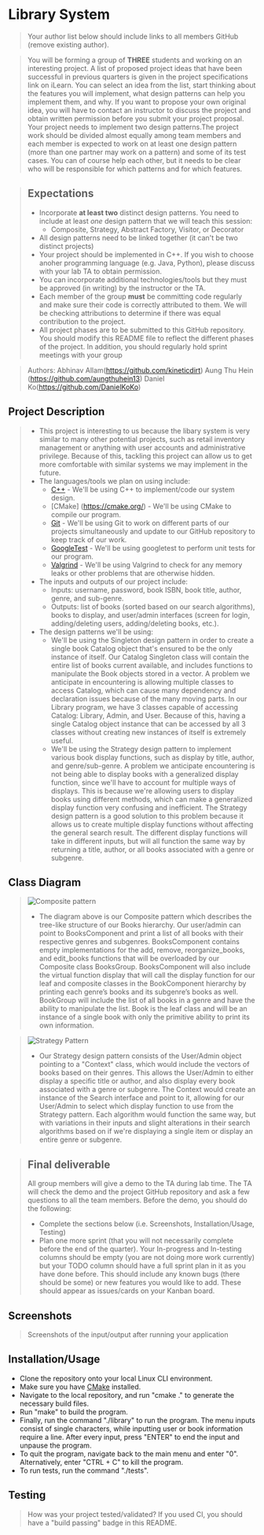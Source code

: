 # Library System
 > Your author list below should include links to all members GitHub (remove existing author).
 
 > You will be forming a group of **THREE** students and working on an interesting project. A list of proposed project ideas that have been successful in previous quarters is given in the project specifications link on iLearn. You can select an idea from the list, start thinking about the features you will implement, what design patterns can help you implement them, and why. If you want to propose your own original idea, you will have to contact an instructor to discuss the project and obtain written permission before you submit your project proposal. Your project needs to implement two design patterns.The project work should be divided almost equally among team members and each member is expected to work on at least one design pattern (more than one partner may work on a pattern) and some of its test cases. You can of course help each other, but it needs to be clear who will be responsible for which patterns and for which features.
 
 > ## Expectations
 > * Incorporate **at least two** distinct design patterns. You need to include at least *one* design pattern that we will teach this session:
 >   * Composite, Strategy, Abstract Factory, Visitor, or Decorator
 > * All design patterns need to be linked together (it can't be two distinct projects)
 > * Your project should be implemented in C++. If you wish to choose anoher programming language (e.g. Java, Python), please discuss with your lab TA to obtain permission.
 > * You can incorporate additional technologies/tools but they must be approved (in writing) by the instructor or the TA.
 > * Each member of the group **must** be committing code regularly and make sure their code is correctly attributed to them. We will be checking attributions to determine if there was equal contribution to the project.
> * All project phases are to be submitted to this GitHub repository. You should modify this README file to reflect the different phases of the project. In addition, you should regularly hold sprint meetings with your group

 > Authors: Abhinav Allam(https://github.com/kineticdirt) Aung Thu Hein (https://github.com/aungthuhein13)   Daniel Ko(https://github.com/DanielKoKo)

## Project Description
 > * This project is interesting to us because the libary system is very similar to many other potential projects, such as retail inventory management or anything with user accounts and administrative privilege. Because of this, tackling this project can allow us to get more comfortable with similar systems we may implement in the future.
 > * The languages/tools we plan on using include:
 >   * [C++](https://www.cplusplus.com/) - We'll be using C++ to implement/code our system design.
 >   * [CMake] (https://cmake.org/) - We'll be using CMake to compile our program.
 >   * [Git](https://git-scm.com/) - We'll be using Git to work on different parts of our projects simultaneously and update to our GitHub repository to keep track of our work.
 >   * [GoogleTest](https://github.com/google/googletest) - We'll be using googletest to perform unit tests for our program.
 >   * [Valgrind](https://valgrind.org/) - We'll be using Valgrind to check for any memory leaks or other problems that are otherwise hidden.
 > * The inputs and outputs of our project include:
 >   * Inputs: username, password, book ISBN, book title, author, genre, and sub-genre.
 >   * Outputs: list of books (sorted based on our search algorithms), books to display, and user/admin interfaces (screen for login, adding/deleting users, adding/deleting books, etc.).
 > * The design patterns we'll be using:
 >   * We'll be using the Singleton design pattern in order to create a single book Catalog object that's ensured to be the only instance of itself. Our Catalog Singleton class will contain the entire list of books current available, and includes functions to manipulate the Book objects stored in a vector. A problem we anticipate in encountering is allowing multiple classes to access Catalog, which can cause many dependency and declaration issues because of the many moving parts. In our Library program, we have 3 classes capable of accessing Catalog: Library, Admin, and User. Because of this, having a single Catalog object instance that can be accessed by all 3 classes without creating new instances of itself is extremely useful. 
 >   * We'll be using the Strategy design pattern to implement various book display functions, such as display by title, author, and genre/sub-genre. A problem we anticipate encountering is not being able to display books with a generalized display function, since we'll have to account for multiple ways of displays. This is because we're allowing users to display books using different methods, which can make a generalized display function very confusing and inefficient. The Strategy design pattern is a good solution to this problem because it allows us to create multiple display functions without affecting the general search result. The different display functions will take in different inputs, but will all function the same way by returning a title, author, or all books associated with a genre or subgenre.

## Class Diagram
 > ![Composite pattern](https://user-images.githubusercontent.com/32584958/117906849-87e38d00-b28a-11eb-9e5b-064251f3d48b.png)
> * The diagram above is our Composite pattern which describes the tree-like structure of our Books hierarchy. Our user/admin can point to BooksComponent and print a list of all books with their respective genres and subgenres. BooksComponent contains empty implementations for the add, remove, reorganize_books, and edit_books functions that will be overloaded by our Composite class BooksGroup. BooksComponent will also include the virtual function display that will call the display function for our leaf and composite classes in the BookComponent hierarchy by printing each genre’s books and its subgenre’s books as well. BookGroup will include the list of all books in a genre and have the ability to manipulate the list. Book is the leaf class and will be an instance of a single book with only the primitive ability to print its own information. 

 > ![Strategy Pattern](https://user-images.githubusercontent.com/32584958/119906158-8c52ab80-bf02-11eb-8d0f-0ff16d162a6e.png)
> * Our Strategy design pattern consists of the User/Admin object pointing to a "Context" class, which would include the vectors of books based on their genres. This allows the User/Admin to either display a specific title or author, and also display every book associated with a genre or subgenre. The Context would create an instance of the Search interface and point to it, allowing for our User/Admin to select which display function to use from the Strategy pattern. Each algorithm would function the same way, but with variations in their inputs and slight alterations in their search algorithms based on if we're displaying a single item or display an entire genre or subgenre.

 > ## Final deliverable
 > All group members will give a demo to the TA during lab time. The TA will check the demo and the project GitHub repository and ask a few questions to all the team members. 
 > Before the demo, you should do the following:
 > * Complete the sections below (i.e. Screenshots, Installation/Usage, Testing)
 > * Plan one more sprint (that you will not necessarily complete before the end of the quarter). Your In-progress and In-testing columns should be empty (you are not doing more work currently) but your TODO column should have a full sprint plan in it as you have done before. This should include any known bugs (there should be some) or new features you would like to add. These should appear as issues/cards on your Kanban board. 
 
 ## Screenshots
 > Screenshots of the input/output after running your application
 ## Installation/Usage
 * Clone the repository onto your local Linux CLI environment.
 * Make sure you have [CMake](https://cmake.org/) installed.
 * Navigate to the local repository, and run "cmake ." to generate the necessary build files.
 * Run "make" to build the program.
 * Finally, run the command "./library" to run the program. The menu inputs consist of single characters, while inputting user or book information require a line. After every input, press "ENTER" to end the input and unpause the program.
 * To quit the program, navigate back to the main menu and enter "0". Alternatively, enter "CTRL + C" to kill the program.
 * To run tests, run the command "./tests".
 ## Testing
 > How was your project tested/validated? If you used CI, you should have a "build passing" badge in this README.
 
